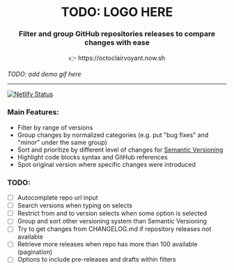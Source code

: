 <div align="center">
  <h1>TODO: LOGO HERE</h1>
  <h3>Filter and group GitHub repositories releases to compare changes with ease</h3>
  <p>👉 https://octoclairvoyant.now.sh</p>
</div>

_TODO: add demo gif here_

<hr>

[![Netlify Status](https://api.netlify.com/api/v1/badges/326eb771-b2ab-415d-9c05-f9ee4417b359/deploy-status)](https://app.netlify.com/sites/github-clairvoyance/deploys)

### Main Features:

- Filter by range of versions
- Group changes by normalized categories (e.g. put "bug fixes" and "minor" under the same group)
- Sort and prioritize by different level of changes for [Semantic Versioning](https://semver.org/)
- Highlight code blocks syntax and GitHub references
- Spot original version where specific changes were introduced

### TODO:

- [ ] Autocomplete repo url input
- [ ] Search versions when typing on selects
- [ ] Restrict from and to version selects when some option is selected
- [ ] Group and sort other versioning system than Semantic Versioning
- [ ] Try to get changes from CHANGELOG.md if repository releases not available
- [ ] Retrieve more releases when repo has more than 100 available (pagination)
- [ ] Options to include pre-releases and drafts within filters
